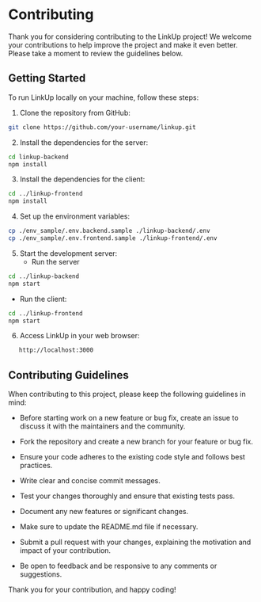 # Contributing

Thank you for considering contributing to the LinkUp project! We welcome your contributions to help improve the project and make it even better. Please take a moment to review the guidelines below.

## Getting Started

To run LinkUp locally on your machine, follow these steps:

1. Clone the repository from GitHub:
```bash
git clone https://github.com/your-username/linkup.git
```

2. Install the dependencies for the server:
``` bash
cd linkup-backend
npm install
```

3. Install the dependencies for the client:
```bash
cd ../linkup-frontend
npm install
```

4. Set up the environment variables:
```bash
cp ./env_sample/.env.backend.sample ./linkup-backend/.env
cp ./env_sample/.env.frontend.sample ./linkup-frontend/.env
```

5. Start the development server:
   - Run the server
 ```bash
cd ../linkup-backend
npm start
```

   - Run the client:
```bash
cd ../linkup-frontend
npm start
```

6. Access LinkUp in your web browser:
```bash
   http://localhost:3000
```

## Contributing Guidelines

When contributing to this project, please keep the following guidelines in mind:

- Before starting work on a new feature or bug fix, create an issue to discuss it with the maintainers and the community.

- Fork the repository and create a new branch for your feature or bug fix.

- Ensure your code adheres to the existing code style and follows best practices.

- Write clear and concise commit messages.

- Test your changes thoroughly and ensure that existing tests pass.

- Document any new features or significant changes.

- Make sure to update the README.md file if necessary.

- Submit a pull request with your changes, explaining the motivation and impact of your contribution.

- Be open to feedback and be responsive to any comments or suggestions.

Thank you for your contribution, and happy coding!